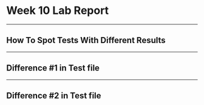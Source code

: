 # **Week 10 Lab Report**
___
## How To Spot Tests With Different Results

___
## Difference #1 in Test file

___
## Difference #2 in Test file
